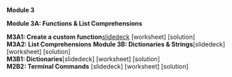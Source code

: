 <b>Module 3</b>  

<b>Module 3A: Functions & List Comprehensions</b>  

<b>M3A1: Create a custom function</b>[slidedeck](https://www.dropbox.com/scl/fi/x612ydq2eenookvksr7fc/buad5802-m1-review-python-functions-slides.pptx?rlkey=ekmmcqced84nueupsdy0whtk3&dl=0) [worksheet] [solution]  
<b>M3A2: List Comprehensions</b>
<b>Module 3B: Dictionaries & Strings</b>[slidedeck] [worksheet] [solution]  
<b>M3B1: Dictionaries</b>[slidedeck] [worksheet] [solution]  
<b>M2B2: Terminal Commands</b> [slidedeck] [worksheet] [solution]  
